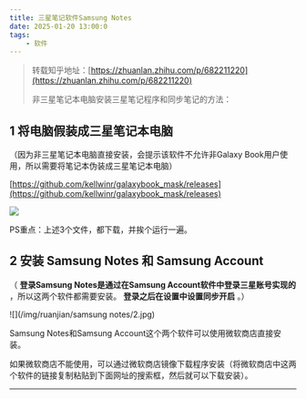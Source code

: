 ```yaml
---
title: 三星笔记软件Samsung Notes
date: 2025-01-20 13:00:0
tags:
    - 软件
---
```

> 转载知乎地址：[https://zhuanlan.zhihu.com/p/682211220](https://zhuanlan.zhihu.com/p/682211220)
>
> 非三星笔记本电脑安装三星笔记程序和同步笔记的方法：

## 1 将电脑假装成三星笔记本电脑

（因为非三星笔记本电脑直接安装，会提示该软件不允许非Galaxy Book用户使用，所以需要将笔记本伪装成三星笔记本电脑）

[https://github.com/kellwinr/galaxybook_mask/releases](https://github.com/kellwinr/galaxybook_mask/releases)

![](/img/ruanjian/samsung_notes/1.jpg)

PS重点：上述3个文件，都下载，并挨个运行一遍。

## 2 安装 Samsung Notes 和 Samsung Account

（ **登录Samsung Notes是通过在Samsung Account软件中登录三星账号实现的** ，所以这两个软件都需要安装。 **登录之后在设置中设置同步开启** 。）

![](/img/ruanjian/samsung notes/2.jpg)


Samsung Notes和Samsung Account这个两个软件可以使用微软商店直接安装。


如果微软商店不能使用，可以通过微软商店镜像下载程序安装（将微软商店中这两个软件的链接复制粘贴到下面网址的搜索框，然后就可以下载安装）。

---
